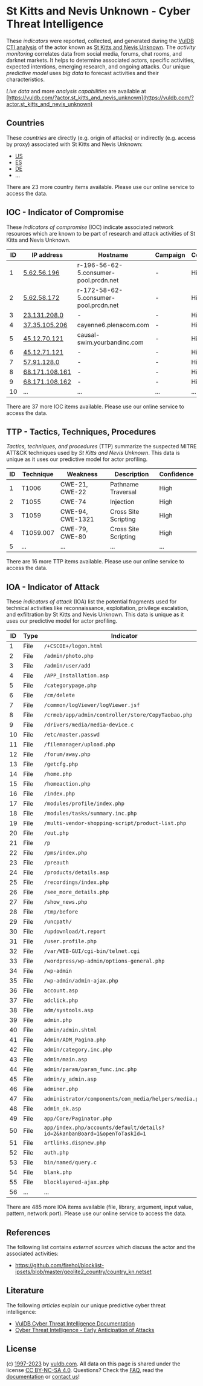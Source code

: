 # St Kitts and Nevis Unknown - Cyber Threat Intelligence

These _indicators_ were reported, collected, and generated during the [VulDB CTI analysis](https://vuldb.com/?kb.cti) of the actor known as [St Kitts and Nevis Unknown](https://vuldb.com/?actor.st_kitts_and_nevis_unknown). The _activity monitoring_ correlates data from social media, forums, chat rooms, and darknet markets. It helps to determine associated actors, specific activities, expected intentions, emerging research, and ongoing attacks. Our unique _predictive model_ uses _big data_ to forecast activities and their characteristics.

_Live data_ and more _analysis capabilities_ are available at [https://vuldb.com/?actor.st_kitts_and_nevis_unknown](https://vuldb.com/?actor.st_kitts_and_nevis_unknown)

## Countries

These _countries_ are directly (e.g. origin of attacks) or indirectly (e.g. access by proxy) associated with St Kitts and Nevis Unknown:

* [US](https://vuldb.com/?country.us)
* [ES](https://vuldb.com/?country.es)
* [DE](https://vuldb.com/?country.de)
* ...

There are 23 more country items available. Please use our online service to access the data.

## IOC - Indicator of Compromise

These _indicators of compromise_ (IOC) indicate associated network resources which are known to be part of research and attack activities of St Kitts and Nevis Unknown.

ID | IP address | Hostname | Campaign | Confidence
-- | ---------- | -------- | -------- | ----------
1 | [5.62.56.196](https://vuldb.com/?ip.5.62.56.196) | r-196-56-62-5.consumer-pool.prcdn.net | - | High
2 | [5.62.58.172](https://vuldb.com/?ip.5.62.58.172) | r-172-58-62-5.consumer-pool.prcdn.net | - | High
3 | [23.131.208.0](https://vuldb.com/?ip.23.131.208.0) | - | - | High
4 | [37.35.105.206](https://vuldb.com/?ip.37.35.105.206) | cayenne6.plenacom.com | - | High
5 | [45.12.70.121](https://vuldb.com/?ip.45.12.70.121) | causal-swim.yourbandinc.com | - | High
6 | [45.12.71.121](https://vuldb.com/?ip.45.12.71.121) | - | - | High
7 | [57.91.128.0](https://vuldb.com/?ip.57.91.128.0) | - | - | High
8 | [68.171.108.161](https://vuldb.com/?ip.68.171.108.161) | - | - | High
9 | [68.171.108.162](https://vuldb.com/?ip.68.171.108.162) | - | - | High
10 | ... | ... | ... | ...

There are 37 more IOC items available. Please use our online service to access the data.

## TTP - Tactics, Techniques, Procedures

_Tactics, techniques, and procedures_ (TTP) summarize the suspected MITRE ATT&CK techniques used by _St Kitts and Nevis Unknown_. This data is unique as it uses our predictive model for actor profiling.

ID | Technique | Weakness | Description | Confidence
-- | --------- | -------- | ----------- | ----------
1 | T1006 | CWE-21, CWE-22 | Pathname Traversal | High
2 | T1055 | CWE-74 | Injection | High
3 | T1059 | CWE-94, CWE-1321 | Cross Site Scripting | High
4 | T1059.007 | CWE-79, CWE-80 | Cross Site Scripting | High
5 | ... | ... | ... | ...

There are 16 more TTP items available. Please use our online service to access the data.

## IOA - Indicator of Attack

These _indicators of attack_ (IOA) list the potential fragments used for technical activities like reconnaissance, exploitation, privilege escalation, and exfiltration by St Kitts and Nevis Unknown. This data is unique as it uses our predictive model for actor profiling.

ID | Type | Indicator | Confidence
-- | ---- | --------- | ----------
1 | File | `/+CSCOE+/logon.html` | High
2 | File | `/admin/photo.php` | High
3 | File | `/admin/user/add` | High
4 | File | `/APP_Installation.asp` | High
5 | File | `/categorypage.php` | High
6 | File | `/cm/delete` | Medium
7 | File | `/common/logViewer/logViewer.jsf` | High
8 | File | `/crmeb/app/admin/controller/store/CopyTaobao.php` | High
9 | File | `/drivers/media/media-device.c` | High
10 | File | `/etc/master.passwd` | High
11 | File | `/filemanager/upload.php` | High
12 | File | `/forum/away.php` | High
13 | File | `/getcfg.php` | Medium
14 | File | `/home.php` | Medium
15 | File | `/homeaction.php` | High
16 | File | `/index.php` | Medium
17 | File | `/modules/profile/index.php` | High
18 | File | `/modules/tasks/summary.inc.php` | High
19 | File | `/multi-vendor-shopping-script/product-list.php` | High
20 | File | `/out.php` | Medium
21 | File | `/p` | Low
22 | File | `/pms/index.php` | High
23 | File | `/preauth` | Medium
24 | File | `/products/details.asp` | High
25 | File | `/recordings/index.php` | High
26 | File | `/see_more_details.php` | High
27 | File | `/show_news.php` | High
28 | File | `/tmp/before` | Medium
29 | File | `/uncpath/` | Medium
30 | File | `/updownload/t.report` | High
31 | File | `/user.profile.php` | High
32 | File | `/var/WEB-GUI/cgi-bin/telnet.cgi` | High
33 | File | `/wordpress/wp-admin/options-general.php` | High
34 | File | `/wp-admin` | Medium
35 | File | `/wp-admin/admin-ajax.php` | High
36 | File | `account.asp` | Medium
37 | File | `adclick.php` | Medium
38 | File | `adm/systools.asp` | High
39 | File | `admin.php` | Medium
40 | File | `admin/admin.shtml` | High
41 | File | `Admin/ADM_Pagina.php` | High
42 | File | `admin/category.inc.php` | High
43 | File | `admin/main.asp` | High
44 | File | `admin/param/param_func.inc.php` | High
45 | File | `admin/y_admin.asp` | High
46 | File | `adminer.php` | Medium
47 | File | `administrator/components/com_media/helpers/media.php` | High
48 | File | `admin_ok.asp` | Medium
49 | File | `app/Core/Paginator.php` | High
50 | File | `app/index.php/accounts/default/details?id=2&kanbanBoard=1&openToTaskId=1` | High
51 | File | `artlinks.dispnew.php` | High
52 | File | `auth.php` | Medium
53 | File | `bin/named/query.c` | High
54 | File | `blank.php` | Medium
55 | File | `blocklayered-ajax.php` | High
56 | ... | ... | ...

There are 485 more IOA items available (file, library, argument, input value, pattern, network port). Please use our online service to access the data.

## References

The following list contains _external sources_ which discuss the actor and the associated activities:

* https://github.com/firehol/blocklist-ipsets/blob/master/geolite2_country/country_kn.netset

## Literature

The following _articles_ explain our unique predictive cyber threat intelligence:

* [VulDB Cyber Threat Intelligence Documentation](https://vuldb.com/?kb.cti)
* [Cyber Threat Intelligence - Early Anticipation of Attacks](https://www.scip.ch/en/?labs.20201022)

## License

(c) [1997-2023](https://vuldb.com/?kb.changelog) by [vuldb.com](https://vuldb.com/?kb.about). All data on this page is shared under the license [CC BY-NC-SA 4.0](https://creativecommons.org/licenses/by-nc-sa/4.0/). Questions? Check the [FAQ](https://vuldb.com/?kb.faq), read the [documentation](https://vuldb.com/?kb) or [contact us](https://vuldb.com/?contact)!
